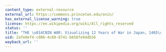 ```yaml
---
content_type: external-resource
external_url: https://commons.princeton.edu/onin/
has_external_license_warning: true
license: https://en.wikipedia.org/wiki/All_rights_reserved
status: ''
title: "THE \u014CNIN WAR: Visualizing 12 Years of War in Japan, 1465\u201378"
uid: 2afe0ef4-c006-4c60-8741-b858fe94db56
wayback_url: ''
---
```

